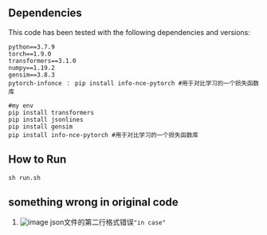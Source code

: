 
## Dependencies
This code has been tested with the following dependencies and versions:
```
python==3.7.9
torch==1.9.0
transformers==3.1.0
numpy==1.19.2
gensim==3.8.3
pytorch-infonce ： pip install info-nce-pytorch #用于对比学习的一个损失函数库

#my env
pip install transformers
pip install jsonlines
pip install gensim
pip install info-nce-pytorch #用于对比学习的一个损失函数库
```


## How to Run
```
sh run.sh
```

## something wrong in original code
1. ![image](https://github.com/GorgeousWang/Contextual-Interaction-for-AQA/assets/33348389/da5546a5-d0ed-461b-9aa9-c61e5e206939)
json文件的第二行格式错误`"in case"` 
